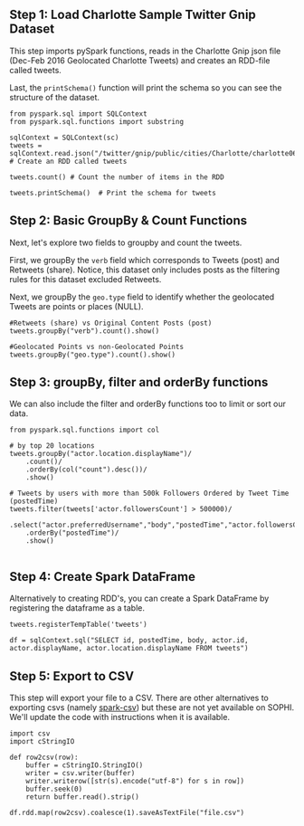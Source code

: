 ## Step 1: Load Charlotte Sample Twitter Gnip Dataset

This step imports pySpark functions, reads in the Charlotte Gnip json file (Dec-Feb 2016 Geolocated Charlotte Tweets) and creates an RDD-file called tweets.

Last, the `printSchema()` function will print the schema so you can see the structure of the dataset.

```{python}
from pyspark.sql import SQLContext
from pyspark.sql.functions import substring

sqlContext = SQLContext(sc)
tweets = sqlContext.read.json("/twitter/gnip/public/cities/Charlotte/charlotte062016.json")  # Create an RDD called tweets

tweets.count() # Count the number of items in the RDD

tweets.printSchema()  # Print the schema for tweets
```

## Step 2: Basic GroupBy & Count Functions

Next, let's explore two fields to groupby and count the tweets.

First, we groupBy the `verb` field which corresponds to Tweets (post) and Retweets (share). Notice, this dataset only includes posts as the filtering rules for this dataset excluded Retweets.

Next, we groupBy the `geo.type` field to identify whether the geolocated Tweets are points or places (NULL).

```{python}
#Retweets (share) vs Original Content Posts (post)
tweets.groupBy("verb").count().show()

#Geolocated Points vs non-Geolocated Points
tweets.groupBy("geo.type").count().show()
```

## Step 3: groupBy, filter and orderBy functions

We can also include the filter and orderBy functions too to limit or sort our data.

```{python}
from pyspark.sql.functions import col

# by top 20 locations
tweets.groupBy("actor.location.displayName")/
    .count()/
    .orderBy(col("count").desc())/
    .show()

# Tweets by users with more than 500k Followers Ordered by Tweet Time (postedTime)
tweets.filter(tweets['actor.followersCount'] > 500000)/
    .select("actor.preferredUsername","body","postedTime","actor.followersCount")/
    .orderBy("postedTime")/
    .show()
    
```

## Step 4: Create Spark DataFrame

Alternatively to creating RDD's, you can create a Spark DataFrame by registering the dataframe as a table.

```{python}
tweets.registerTempTable('tweets')

df = sqlContext.sql("SELECT id, postedTime, body, actor.id, actor.displayName, actor.location.displayName FROM tweets")
```

## Step 5: Export to CSV

This step will export your file to a CSV. There are other alternatives to exporting csvs (namely [spark-csv](https://github.com/databricks/spark-csv)) but these are not yet available on SOPHI. We'll update the code with instructions when it is available.

```{python}
import csv
import cStringIO

def row2csv(row):
    buffer = cStringIO.StringIO()
    writer = csv.writer(buffer)
    writer.writerow([str(s).encode("utf-8") for s in row])
    buffer.seek(0)
    return buffer.read().strip()

df.rdd.map(row2csv).coalesce(1).saveAsTextFile("file.csv")
```
